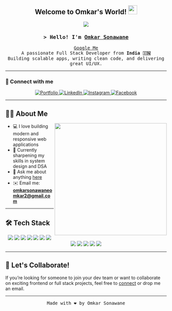 <h2 align="center">Welcome to Omkar's World! <img src="https://media.giphy.com/media/hvRJCLFzcasrR4ia7z/giphy.gif" width="28"></h2>

<p align="center">
  <a href="https://readme-typing-svg.herokuapp.com?lines=Full+Stack+Web+Developer;Open+Source+Contributor;1.5%2B+Years+Experience;Always+Learning+%F0%9F%93%9A&center=true&width=400&height=45">
    <img src="https://readme-typing-svg.herokuapp.com?lines=Full+Stack+Web+Developer;Open+Source+Contributor;1.5%2B+Years+Experience;Always+Learning+%F0%9F%93%9A&center=true&width=400&height=45">
  </a>
</p>

<h3 align="center">
  <samp>&gt; Hello! I'm <b><a target="_blank" href="https://protfolio-rouge-two.vercel.app/">Omkar Sonawane</a></b></samp>
</h3>

<p align="center">
  <samp>
    <a href="https://www.linkedin.com/in/omkardev/">Google Me</a><br>
    A passionate Full Stack Developer from <b>India 🇮🇳</b><br>
    Building scalable apps, writing clean code, and delivering great UI/UX.
  </samp>
</p>

---

### 🔗 Connect with me

<p align="center">
 <a href="https://protfolio-rouge-two.vercel.app/" target="blank">
  <img src="https://img.shields.io/badge/Portfolio-DC143C?style=for-the-badge&logo=medium&logoColor=white" alt="Portfolio" />
 </a>
 <a href="https://linkedin.com/in/omkardev" target="_blank">
  <img src="https://img.shields.io/badge/LinkedIn-0077B5?style=for-the-badge&logo=linkedin&logoColor=white" alt="LinkedIn"/>
 </a>
 <a href="https://www.instagram.com/_omkar_sonawane/" target="_blank">
  <img src="https://img.shields.io/badge/Instagram-fe4164?style=for-the-badge&logo=instagram&logoColor=white" alt="Instagram" />
 </a> 
 <a href="https://www.facebook.com/omkar.sonawne.98" target="_blank">
  <img src="https://img.shields.io/badge/Facebook-20BEFF?style=for-the-badge&logo=facebook&logoColor=white" alt="Facebook" />
 </a> 
</p>

---

## 👨‍💻 About Me

<img align="right" src="https://raw.githubusercontent.com/Omkarcode11/Omkarcode11/main/assets/programmer.gif" width="350" />

- 💻 I love building modern and responsive web applications
- 🌱 Currently sharpening my skills in system design and DSA
- 💬 Ask me about anything [here](https://github.com/omkarcode11)
- ✉️ Email me: **omkarsonawaneomkar2@gmail.com**

---

## 🛠️ Tech Stack

<p align="center">
  <img src="https://img.shields.io/badge/JavaScript-F0DB4F?style=for-the-badge&logo=javascript&logoColor=black" />
  <img src="https://img.shields.io/badge/TypeScript-007ACC?style=for-the-badge&logo=typescript&logoColor=white" />
  <img src="https://img.shields.io/badge/React-61DAFB?style=for-the-badge&logo=react&logoColor=black" />
  <img src="https://img.shields.io/badge/Next.js-000000?style=for-the-badge&logo=nextdotjs&logoColor=white" />
  <img src="https://img.shields.io/badge/Node.js-3C873A?style=for-the-badge&logo=node.js&logoColor=white" />
  <img src="https://img.shields.io/badge/Express.js-000000?style=for-the-badge&logo=express&logoColor=white" />
  <img src="https://img.shields.io/badge/MongoDB-4EA94B?style=for-the-badge&logo=mongodb&logoColor=white" />
  <img src="https://img.shields.io/badge/Tailwind_CSS-06B6D4?style=for-the-badge&logo=tailwindcss&logoColor=white" />
  <img src="https://img.shields.io/badge/Redux-593D88?style=for-the-badge&logo=redux&logoColor=white" />
  <img src="https://img.shields.io/badge/React_Query-FF4154?style=for-the-badge&logo=react-query&logoColor=white" />
  <img src="https://img.shields.io/badge/Git-F05032?style=for-the-badge&logo=git&logoColor=white" />
  <img src="https://img.shields.io/badge/VSCode-007ACC?style=for-the-badge&logo=visual-studio-code&logoColor=white" />
</p>

---
## 🚀 Let's Collaborate!

If you’re looking for someone to join your dev team or want to collaborate on exciting frontend or full stack projects, feel free to [connect](https://www.linkedin.com/in/omkardev/) or drop me an email.

---

<p align="center">
  <samp>Made with ❤️ by Omkar Sonawane</samp>
</p>
